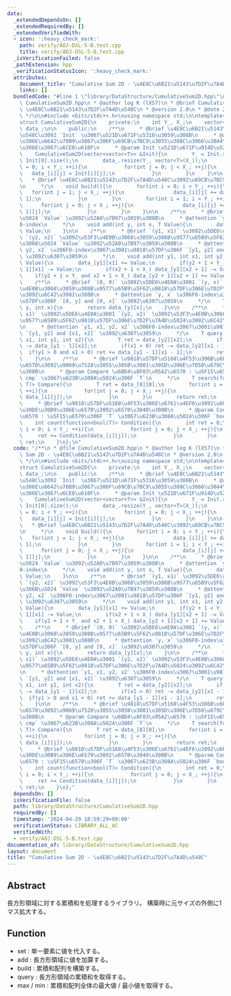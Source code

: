 ```yaml
---
data:
  _extendedDependsOn: []
  _extendedRequiredBy: []
  _extendedVerifiedWith:
  - icon: ':heavy_check_mark:'
    path: verify/AOJ-DSL-5-B.test.cpp
    title: verify/AOJ-DSL-5-B.test.cpp
  _isVerificationFailed: false
  _pathExtension: hpp
  _verificationStatusIcon: ':heavy_check_mark:'
  attributes:
    document_title: "Cumulative Sum 2D - \u4E8C\u6B21\u5143\u7D2F\u7A4D\u548C"
    links: []
  bundledCode: "#line 1 \"library/DataStructure/CumulativeSum2D.hpp\"\n/**\n * @file\
    \ CumulativeSum2D.hpp\n * @author log K (lX57)\n * @brief Cumulative Sum 2D -\
    \ \u4E8C\u6B21\u5143\u7D2F\u7A4D\u548C\n * @version 2.0\n * @date 2023-12-03\n\
    \ */\n\n#include <bits/stdc++.h>\nusing namespace std;\n\ntemplate<typename T>\n\
    struct CumulativeSum2D{\n    private:\n    int Y_, X_;\n    vector<vector<T>>\
    \ data_;\n\n    public:\n    /**\n     * @brief \u4E8C\u6B21\u5143\u7D2F\u7A4D\
    \u548C\u3092 `Init` \u3067\u521D\u671F\u5316\u3059\u308B\n     * @attention \u3053\
    \u306E\u6642\u70B9\u3067\u306F\u69CB\u7BC9\u3055\u308C\u3066\u3044\u306A\u3044\
    \u306E\u3067\u6CE8\u610F\n     * @param Init \u521D\u671F\u914D\u5217\n     */\n\
    \    CumulativeSum2D(vector<vector<T>> &Init){\n        Y_ = Init.size(), X_ =\
    \ Init[0].size();\n        data_.resize(Y_, vector<T>(X_));\n        for(int i\
    \ = 0; i < Y_; ++i){\n            for(int j = 0; j < X_; ++j){\n             \
    \   data_[i][j] = Init[i][j];\n            }\n        }\n    }\n\n    /**\n  \
    \   * @brief \u4E8C\u6B21\u5143\u7D2F\u7A4D\u548C\u3092\u69CB\u7BC9\u3059\u308B\
    \n     */\n    void build(){\n        for(int i = 0; i < Y_; ++i){\n         \
    \   for(int j = 1; j < X_; ++j){\n                data_[i][j] += data_[i][j -\
    \ 1];\n            }\n        }\n        for(int i = 1; i < Y_; ++i){\n      \
    \      for(int j = 0; j < X_; ++j){\n                data_[i][j] += data_[i -\
    \ 1][j];\n            }\n        }\n    }\n\n    /**\n     * @brief `(y, x)` \u306B\
    \u5024 `Value` \u3092\u52A0\u7B97\u3059\u308B\n     * @attention `y, x` \u306F\
    0-index\n     */\n    void add(int y, int x, T Value){\n        data_[y][x] +=\
    \ Value;\n    }\n\n    /**\n     * @brief `(y1, x1)` \u3092\u5DE6\u4E0A\u3001\
    \ `(y2, x2)` \u3092\u53F3\u4E0B\u3068\u3059\u308B\u9577\u65B9\u5F62\u9818\u57DF\
    \u306B\u5024 `Value` \u3092\u52A0\u7B97\u3059\u308B\n     * @attention `y1, x1,\
    \ y2, x2` \u306F0-index\u3067\u3001\u9818\u57DF\u306F `[y1, y2] and [x1, x2]`\
    \ \u3092\u6307\u3059\n     */\n    void add(int y1, int x1, int y2, int x2, T\
    \ Value){\n        data_[y1][x1] += Value;\n        if(y2 + 1 < Y_) data_[y2 +\
    \ 1][x1] -= Value;\n        if(x2 + 1 < X_) data_[y1][x2 + 1] -= Value;\n    \
    \    if(y2 + 1 < Y_ and x2 + 1 < X_) data_[y2 + 1][x2 + 1] += Value;\n    }\n\n\
    \    /**\n     * @brief `(0, 0)` \u3092\u5DE6\u4E0A\u3001 `(y, x)` \u3092\u53F3\
    \u4E0B\u3068\u3059\u308B\u9577\u65B9\u5F62\u9818\u57DF\u306E\u7D2F\u7A4D\u5024\
    \u3092\u6C42\u3081\u308B\n     * @attention `y, x` \u306F0-index\u3067\u3001\u9818\
    \u57DF\u306F `[0, y] and [0, x]` \u3092\u6307\u3059\n     */\n    T query(int\
    \ y, int x){\n        return data_[y][x];\n    }\n\n    /**\n     * @brief `(y1,\
    \ x1)` \u3092\u5DE6\u4E0A\u3001 `(y2, x2)` \u3092\u53F3\u4E0B\u3068\u3059\u308B\
    \u9577\u65B9\u5F62\u9818\u57DF\u306E\u7D2F\u7A4D\u5024\u3092\u6C42\u3081\u308B\
    \n     * @attention `y1, x1, y2, x2` \u306F0-index\u3067\u3001\u9818\u57DF\u306F\
    \ `[y1, y2] and [x1, x2]` \u3092\u6307\u3059\n     */\n    T query(int y1, int\
    \ x1, int y2, int x2){\n        T ret = data_[y2][x2];\n        if(y1 > 0) ret\
    \ -= data_[y1 - 1][x2];\n        if(x1 > 0) ret -= data_[y2][x1 - 1];\n      \
    \  if(y1 > 0 and x1 > 0) ret += data_[y1 - 1][x1 - 1];\n        return ret;\n\
    \    }\n\n    /**\n     * @brief \u9818\u57DF\u5168\u4F53\u306B\u6BD4\u8F03\u95A2\
    \u6570\u3092\u9069\u7528\u3055\u305B\u3001\u305D\u306E\u7D50\u679C\u3092\u5F97\
    \u308B\n     * @param Compare \u6BD4\u8F03\u95A2\u6570 : \u5F15\u6570\u306F `src,\
    \ cmp` \u3067\u623B\u308A\u5024\u306F `T`\n     */\n    T search(function<T(T,\
    \ T)> Compare){\n        T ret = data_[0][0];\n        for(int i = 0; i < Y_;\
    \ ++i){\n            for(int j = 0; j < X_; ++j){\n                ret = Compare(ret,\
    \ data_[i][j]);\n            }\n        }\n        return ret;\n    }\n\n    /**\n\
    \     * @brief \u9818\u57DF\u5168\u4F53\u306E\u6761\u4EF6\u3092\u6E80\u305F\u3059\
    \u30DE\u30B9\u306E\u6570\u3092\u6570\u3048\u308B\n     * @param Condition \u95A2\
    \u6570 : \u5F15\u6570\u306F `T` \u3067\u623B\u308A\u5024\u306F `bool`\n     */\n\
    \    int count(function<bool(T)> Condition){\n        int ret = 0;\n        for(int\
    \ i = 0; i < Y_; ++i){\n            for(int j = 0; j < X_; ++j){\n           \
    \     ret += Condition(data_[i][j]);\n            }\n        }\n        return\
    \ ret;\n    }\n};\n"
  code: "/**\n * @file CumulativeSum2D.hpp\n * @author log K (lX57)\n * @brief Cumulative\
    \ Sum 2D - \u4E8C\u6B21\u5143\u7D2F\u7A4D\u548C\n * @version 2.0\n * @date 2023-12-03\n\
    \ */\n\n#include <bits/stdc++.h>\nusing namespace std;\n\ntemplate<typename T>\n\
    struct CumulativeSum2D{\n    private:\n    int Y_, X_;\n    vector<vector<T>>\
    \ data_;\n\n    public:\n    /**\n     * @brief \u4E8C\u6B21\u5143\u7D2F\u7A4D\
    \u548C\u3092 `Init` \u3067\u521D\u671F\u5316\u3059\u308B\n     * @attention \u3053\
    \u306E\u6642\u70B9\u3067\u306F\u69CB\u7BC9\u3055\u308C\u3066\u3044\u306A\u3044\
    \u306E\u3067\u6CE8\u610F\n     * @param Init \u521D\u671F\u914D\u5217\n     */\n\
    \    CumulativeSum2D(vector<vector<T>> &Init){\n        Y_ = Init.size(), X_ =\
    \ Init[0].size();\n        data_.resize(Y_, vector<T>(X_));\n        for(int i\
    \ = 0; i < Y_; ++i){\n            for(int j = 0; j < X_; ++j){\n             \
    \   data_[i][j] = Init[i][j];\n            }\n        }\n    }\n\n    /**\n  \
    \   * @brief \u4E8C\u6B21\u5143\u7D2F\u7A4D\u548C\u3092\u69CB\u7BC9\u3059\u308B\
    \n     */\n    void build(){\n        for(int i = 0; i < Y_; ++i){\n         \
    \   for(int j = 1; j < X_; ++j){\n                data_[i][j] += data_[i][j -\
    \ 1];\n            }\n        }\n        for(int i = 1; i < Y_; ++i){\n      \
    \      for(int j = 0; j < X_; ++j){\n                data_[i][j] += data_[i -\
    \ 1][j];\n            }\n        }\n    }\n\n    /**\n     * @brief `(y, x)` \u306B\
    \u5024 `Value` \u3092\u52A0\u7B97\u3059\u308B\n     * @attention `y, x` \u306F\
    0-index\n     */\n    void add(int y, int x, T Value){\n        data_[y][x] +=\
    \ Value;\n    }\n\n    /**\n     * @brief `(y1, x1)` \u3092\u5DE6\u4E0A\u3001\
    \ `(y2, x2)` \u3092\u53F3\u4E0B\u3068\u3059\u308B\u9577\u65B9\u5F62\u9818\u57DF\
    \u306B\u5024 `Value` \u3092\u52A0\u7B97\u3059\u308B\n     * @attention `y1, x1,\
    \ y2, x2` \u306F0-index\u3067\u3001\u9818\u57DF\u306F `[y1, y2] and [x1, x2]`\
    \ \u3092\u6307\u3059\n     */\n    void add(int y1, int x1, int y2, int x2, T\
    \ Value){\n        data_[y1][x1] += Value;\n        if(y2 + 1 < Y_) data_[y2 +\
    \ 1][x1] -= Value;\n        if(x2 + 1 < X_) data_[y1][x2 + 1] -= Value;\n    \
    \    if(y2 + 1 < Y_ and x2 + 1 < X_) data_[y2 + 1][x2 + 1] += Value;\n    }\n\n\
    \    /**\n     * @brief `(0, 0)` \u3092\u5DE6\u4E0A\u3001 `(y, x)` \u3092\u53F3\
    \u4E0B\u3068\u3059\u308B\u9577\u65B9\u5F62\u9818\u57DF\u306E\u7D2F\u7A4D\u5024\
    \u3092\u6C42\u3081\u308B\n     * @attention `y, x` \u306F0-index\u3067\u3001\u9818\
    \u57DF\u306F `[0, y] and [0, x]` \u3092\u6307\u3059\n     */\n    T query(int\
    \ y, int x){\n        return data_[y][x];\n    }\n\n    /**\n     * @brief `(y1,\
    \ x1)` \u3092\u5DE6\u4E0A\u3001 `(y2, x2)` \u3092\u53F3\u4E0B\u3068\u3059\u308B\
    \u9577\u65B9\u5F62\u9818\u57DF\u306E\u7D2F\u7A4D\u5024\u3092\u6C42\u3081\u308B\
    \n     * @attention `y1, x1, y2, x2` \u306F0-index\u3067\u3001\u9818\u57DF\u306F\
    \ `[y1, y2] and [x1, x2]` \u3092\u6307\u3059\n     */\n    T query(int y1, int\
    \ x1, int y2, int x2){\n        T ret = data_[y2][x2];\n        if(y1 > 0) ret\
    \ -= data_[y1 - 1][x2];\n        if(x1 > 0) ret -= data_[y2][x1 - 1];\n      \
    \  if(y1 > 0 and x1 > 0) ret += data_[y1 - 1][x1 - 1];\n        return ret;\n\
    \    }\n\n    /**\n     * @brief \u9818\u57DF\u5168\u4F53\u306B\u6BD4\u8F03\u95A2\
    \u6570\u3092\u9069\u7528\u3055\u305B\u3001\u305D\u306E\u7D50\u679C\u3092\u5F97\
    \u308B\n     * @param Compare \u6BD4\u8F03\u95A2\u6570 : \u5F15\u6570\u306F `src,\
    \ cmp` \u3067\u623B\u308A\u5024\u306F `T`\n     */\n    T search(function<T(T,\
    \ T)> Compare){\n        T ret = data_[0][0];\n        for(int i = 0; i < Y_;\
    \ ++i){\n            for(int j = 0; j < X_; ++j){\n                ret = Compare(ret,\
    \ data_[i][j]);\n            }\n        }\n        return ret;\n    }\n\n    /**\n\
    \     * @brief \u9818\u57DF\u5168\u4F53\u306E\u6761\u4EF6\u3092\u6E80\u305F\u3059\
    \u30DE\u30B9\u306E\u6570\u3092\u6570\u3048\u308B\n     * @param Condition \u95A2\
    \u6570 : \u5F15\u6570\u306F `T` \u3067\u623B\u308A\u5024\u306F `bool`\n     */\n\
    \    int count(function<bool(T)> Condition){\n        int ret = 0;\n        for(int\
    \ i = 0; i < Y_; ++i){\n            for(int j = 0; j < X_; ++j){\n           \
    \     ret += Condition(data_[i][j]);\n            }\n        }\n        return\
    \ ret;\n    }\n};"
  dependsOn: []
  isVerificationFile: false
  path: library/DataStructure/CumulativeSum2D.hpp
  requiredBy: []
  timestamp: '2024-04-29 18:59:29+09:00'
  verificationStatus: LIBRARY_ALL_AC
  verifiedWith:
  - verify/AOJ-DSL-5-B.test.cpp
documentation_of: library/DataStructure/CumulativeSum2D.hpp
layout: document
title: "Cumulative Sum 2D - \u4E8C\u6B21\u5143\u7D2F\u7A4D\u548C"
---
```


## Abstract

長方形領域に対する累積和を処理するライブラリ。
構築時に元サイズの外側に1マス拡大する。

## Function

- set : 単一要素に値を代入する。
- add : 長方形領域に値を加算する。
- build : 累積和配列を構築する。
- query : 長方形領域の累積和を取得する。
- max / min : 累積和配列全体の最大値 / 最小値を取得する。
